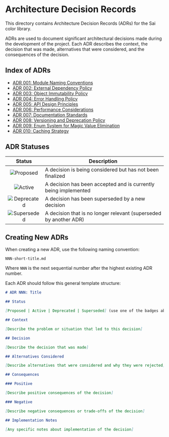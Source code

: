 # Architecture Decision Records

This directory contains Architecture Decision Records (ADRs) for the Sai color library.

ADRs are used to document significant architectural decisions made during the development of the project. Each ADR
describes the context, the decision that was made, alternatives that were considered, and the consequences of the
decision.

## Index of ADRs

* [ADR 001: Module Naming Conventions](./001-module-naming-conventions.md)
* [ADR 002: External Dependency Policy](./002-external-dependency-policy.md)
* [ADR 003: Object Immutability Policy](./003-object-immutability-policy.md)
* [ADR 004: Error Handling Policy](./004-error-handling-policy.md)
* [ADR 005: API Design Principles](./005-api-design-principles.md)
* [ADR 006: Performance Considerations](./006-performance-considerations.md)
* [ADR 007: Documentation Standards](./007-documentation-standards.md)
* [ADR 008: Versioning and Deprecation Policy](./008-versioning-and-deprecation-policy.md)
* [ADR 009: Enum System for Magic Value Elimination](./009-enum-system-for-magic-value-elimination.md)
* [ADR 010: Caching Strategy](./010-caching-strategy.md)

## ADR Statuses

|                                     Status                                      | Description                                                       |
|:-------------------------------------------------------------------------------:|-------------------------------------------------------------------|
|   ![Proposed](https://img.shields.io/badge/Proposed-blue?style=for-the-badge)   | A decision is being considered but has not been finalized         |
|    ![Active](https://img.shields.io/badge/Active-green?style=for-the-badge)     | A decision has been accepted and is currently being implemented   |
| ![Deprecated](https://img.shields.io/badge/Deprecated-red?style=for-the-badge)  | A decision has been superseded by a new decision                  |
| ![Superseded](https://img.shields.io/badge/Superseded-gray?style=for-the-badge) | A decision that is no longer relevant (superseded by another ADR) |

## Creating New ADRs

When creating a new ADR, use the following naming convention:

```
NNN-short-title.md
```

Where `NNN` is the next sequential number after the highest existing ADR number.

Each ADR should follow this general template structure:

```markdown
# ADR NNN: Title

## Status

[Proposed | Active | Deprecated | Superseded] (use one of the badges above)

## Context

[Describe the problem or situation that led to this decision]

## Decision

[Describe the decision that was made]

## Alternatives Considered

[Describe alternatives that were considered and why they were rejected]

## Consequences

### Positive

[Describe positive consequences of the decision]

### Negative

[Describe negative consequences or trade-offs of the decision]

## Implementation Notes

[Any specific notes about implementation of the decision]
```
